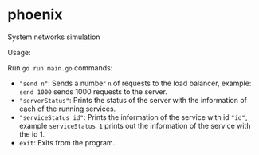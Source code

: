 # phoenix
System networks simulation

Usage:

Run `go run main.go` commands:

 - `"send n"`: Sends a number `n` of requests to the load balancer, example: `send 1000` sends 1000 requests to the server.
 - `"serverStatus"`: Prints the status of the server with the information of each of the running services.
 - `"serviceStatus id"`: Prints the information of the service with id `"id"`, example `serviceStatus 1` prints out the information of the service with the id 1.
 - `exit`: Exits from the program.